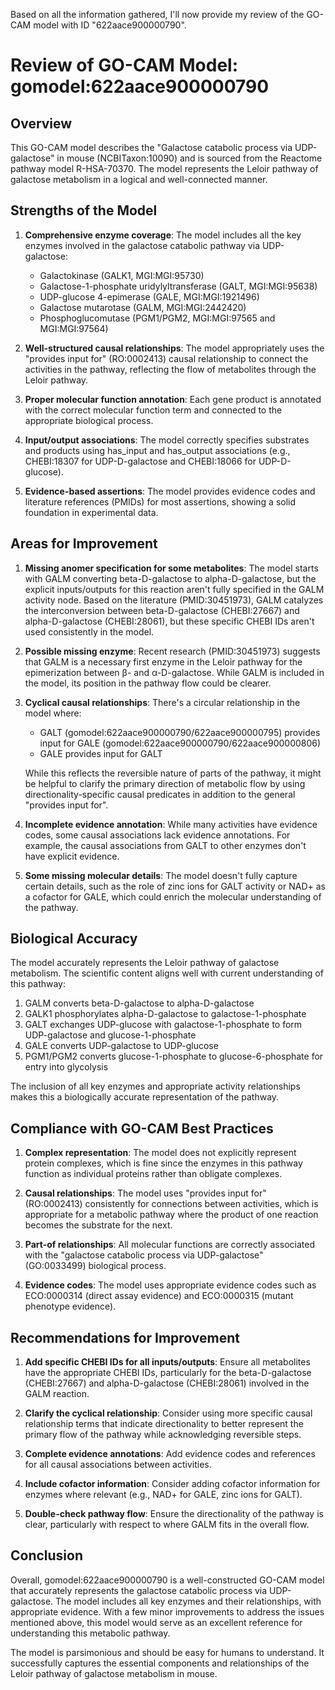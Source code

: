Based on all the information gathered, I'll now provide my review of the GO-CAM model with ID "622aace900000790".

# Review of GO-CAM Model: gomodel:622aace900000790

## Overview

This GO-CAM model describes the "Galactose catabolic process via UDP-galactose" in mouse (NCBITaxon:10090) and is sourced from the Reactome pathway model R-HSA-70370. The model represents the Leloir pathway of galactose metabolism in a logical and well-connected manner.

## Strengths of the Model

1. **Comprehensive enzyme coverage**: The model includes all the key enzymes involved in the galactose catabolic pathway via UDP-galactose:
   - Galactokinase (GALK1, MGI:MGI:95730)
   - Galactose-1-phosphate uridylyltransferase (GALT, MGI:MGI:95638)
   - UDP-glucose 4-epimerase (GALE, MGI:MGI:1921496)
   - Galactose mutarotase (GALM, MGI:MGI:2442420)
   - Phosphoglucomutase (PGM1/PGM2, MGI:MGI:97565 and MGI:MGI:97564)

2. **Well-structured causal relationships**: The model appropriately uses the "provides input for" (RO:0002413) causal relationship to connect the activities in the pathway, reflecting the flow of metabolites through the Leloir pathway.

3. **Proper molecular function annotation**: Each gene product is annotated with the correct molecular function term and connected to the appropriate biological process.

4. **Input/output associations**: The model correctly specifies substrates and products using has_input and has_output associations (e.g., CHEBI:18307 for UDP-D-galactose and CHEBI:18066 for UDP-D-glucose).

5. **Evidence-based assertions**: The model provides evidence codes and literature references (PMIDs) for most assertions, showing a solid foundation in experimental data.

## Areas for Improvement

1. **Missing anomer specification for some metabolites**: The model starts with GALM converting beta-D-galactose to alpha-D-galactose, but the explicit inputs/outputs for this reaction aren't fully specified in the GALM activity node. Based on the literature (PMID:30451973), GALM catalyzes the interconversion between beta-D-galactose (CHEBI:27667) and alpha-D-galactose (CHEBI:28061), but these specific CHEBI IDs aren't used consistently in the model.

2. **Possible missing enzyme**: Recent research (PMID:30451973) suggests that GALM is a necessary first enzyme in the Leloir pathway for the epimerization between β- and α-D-galactose. While GALM is included in the model, its position in the pathway flow could be clearer.

3. **Cyclical causal relationships**: There's a circular relationship in the model where:
   - GALT (gomodel:622aace900000790/622aace900000795) provides input for GALE (gomodel:622aace900000790/622aace900000806)
   - GALE provides input for GALT
   
   While this reflects the reversible nature of parts of the pathway, it might be helpful to clarify the primary direction of metabolic flow by using directionality-specific causal predicates in addition to the general "provides input for".

4. **Incomplete evidence annotation**: While many activities have evidence codes, some causal associations lack evidence annotations. For example, the causal associations from GALT to other enzymes don't have explicit evidence.

5. **Some missing molecular details**: The model doesn't fully capture certain details, such as the role of zinc ions for GALT activity or NAD+ as a cofactor for GALE, which could enrich the molecular understanding of the pathway.

## Biological Accuracy

The model accurately represents the Leloir pathway of galactose metabolism. The scientific content aligns well with current understanding of this pathway:

1. GALM converts beta-D-galactose to alpha-D-galactose
2. GALK1 phosphorylates alpha-D-galactose to galactose-1-phosphate
3. GALT exchanges UDP-glucose with galactose-1-phosphate to form UDP-galactose and glucose-1-phosphate
4. GALE converts UDP-galactose to UDP-glucose
5. PGM1/PGM2 converts glucose-1-phosphate to glucose-6-phosphate for entry into glycolysis

The inclusion of all key enzymes and appropriate activity relationships makes this a biologically accurate representation of the pathway.

## Compliance with GO-CAM Best Practices

1. **Complex representation**: The model does not explicitly represent protein complexes, which is fine since the enzymes in this pathway function as individual proteins rather than obligate complexes.

2. **Causal relationships**: The model uses "provides input for" (RO:0002413) consistently for connections between activities, which is appropriate for a metabolic pathway where the product of one reaction becomes the substrate for the next.

3. **Part-of relationships**: All molecular functions are correctly associated with the "galactose catabolic process via UDP-galactose" (GO:0033499) biological process.

4. **Evidence codes**: The model uses appropriate evidence codes such as ECO:0000314 (direct assay evidence) and ECO:0000315 (mutant phenotype evidence).

## Recommendations for Improvement

1. **Add specific CHEBI IDs for all inputs/outputs**: Ensure all metabolites have the appropriate CHEBI IDs, particularly for the beta-D-galactose (CHEBI:27667) and alpha-D-galactose (CHEBI:28061) involved in the GALM reaction.

2. **Clarify the cyclical relationship**: Consider using more specific causal relationship terms that indicate directionality to better represent the primary flow of the pathway while acknowledging reversible steps.

3. **Complete evidence annotations**: Add evidence codes and references for all causal associations between activities.

4. **Include cofactor information**: Consider adding cofactor information for enzymes where relevant (e.g., NAD+ for GALE, zinc ions for GALT).

5. **Double-check pathway flow**: Ensure the directionality of the pathway is clear, particularly with respect to where GALM fits in the overall flow.

## Conclusion

Overall, gomodel:622aace900000790 is a well-constructed GO-CAM model that accurately represents the galactose catabolic process via UDP-galactose. The model includes all key enzymes and their relationships, with appropriate evidence. With a few minor improvements to address the issues mentioned above, this model would serve as an excellent reference for understanding this metabolic pathway.

The model is parsimonious and should be easy for humans to understand. It successfully captures the essential components and relationships of the Leloir pathway of galactose metabolism in mouse.